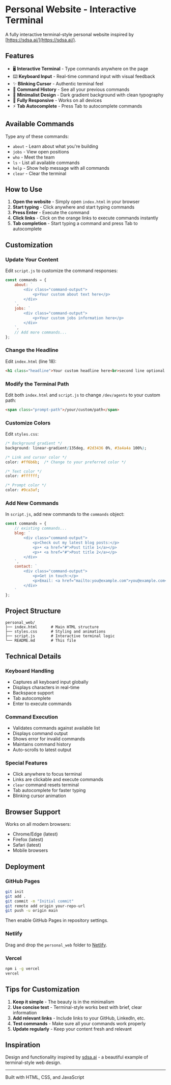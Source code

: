 # Personal Website - Interactive Terminal

A fully interactive terminal-style personal website inspired by [https://sdsa.ai/](https://sdsa.ai/).

## Features

- 🖥️ **Interactive Terminal** - Type commands anywhere on the page
- ⌨️ **Keyboard Input** - Real-time command input with visual feedback
- ✨ **Blinking Cursor** - Authentic terminal feel
- 📝 **Command History** - See all your previous commands
- 🎨 **Minimalist Design** - Dark gradient background with clean typography
- 📱 **Fully Responsive** - Works on all devices
- ⚡ **Tab Autocomplete** - Press Tab to autocomplete commands

## Available Commands

Type any of these commands:

- `about` - Learn about what you're building
- `jobs` - View open positions
- `who` - Meet the team
- `ls` - List all available commands
- `help` - Show help message with all commands
- `clear` - Clear the terminal

## How to Use

1. **Open the website** - Simply open `index.html` in your browser
2. **Start typing** - Click anywhere and start typing commands
3. **Press Enter** - Execute the command
4. **Click links** - Click on the orange links to execute commands instantly
5. **Tab completion** - Start typing a command and press Tab to autocomplete

## Customization

### Update Your Content

Edit `script.js` to customize the command responses:

```javascript
const commands = {
    about: `
        <div class="command-output">
            <p>Your custom about text here</p>
        </div>
    `,
    jobs: `
        <div class="command-output">
            <p>Your custom jobs information here</p>
        </div>
    `,
    // Add more commands...
};
```

### Change the Headline

Edit `index.html` (line 18):

```html
<h1 class="headline">Your custom headline here<br>second line optional.</h1>
```

### Modify the Terminal Path

Edit both `index.html` and `script.js` to change `/dev/agents` to your custom path:

```html
<span class="prompt-path">/your/custom/path</span>
```

### Customize Colors

Edit `styles.css`:

```css
/* Background gradient */
background: linear-gradient(135deg, #2d3436 0%, #3a4a4a 100%);

/* Link and cursor color */
color: #ff6b6b;  /* Change to your preferred color */

/* Text color */
color: #ffffff;

/* Prompt color */
color: #9ca3af;
```

### Add New Commands

In `script.js`, add new commands to the `commands` object:

```javascript
const commands = {
    // existing commands...
    blog: `
        <div class="command-output">
            <p>Check out my latest blog posts:</p>
            <p>• <a href="#">Post title 1</a></p>
            <p>• <a href="#">Post title 2</a></p>
        </div>
    `,
    contact: `
        <div class="command-output">
            <p>Get in touch:</p>
            <p>Email: <a href="mailto:you@example.com">you@example.com</a></p>
        </div>
    `
};
```

## Project Structure

```
personal_web/
├── index.html      # Main HTML structure
├── styles.css      # Styling and animations
├── script.js       # Interactive terminal logic
└── README.md       # This file
```

## Technical Details

### Keyboard Handling
- Captures all keyboard input globally
- Displays characters in real-time
- Backspace support
- Tab autocomplete
- Enter to execute commands

### Command Execution
- Validates commands against available list
- Displays command output
- Shows error for invalid commands
- Maintains command history
- Auto-scrolls to latest output

### Special Features
- Click anywhere to focus terminal
- Links are clickable and execute commands
- `clear` command resets terminal
- Tab autocomplete for faster typing
- Blinking cursor animation

## Browser Support

Works on all modern browsers:
- Chrome/Edge (latest)
- Firefox (latest)
- Safari (latest)
- Mobile browsers

## Deployment

### GitHub Pages
```bash
git init
git add .
git commit -m "Initial commit"
git remote add origin your-repo-url
git push -u origin main
```

Then enable GitHub Pages in repository settings.

### Netlify
Drag and drop the `personal_web` folder to [Netlify](https://app.netlify.com/drop).

### Vercel
```bash
npm i -g vercel
vercel
```

## Tips for Customization

1. **Keep it simple** - The beauty is in the minimalism
2. **Use concise text** - Terminal-style works best with brief, clear information
3. **Add relevant links** - Include links to your GitHub, LinkedIn, etc.
4. **Test commands** - Make sure all your commands work properly
5. **Update regularly** - Keep your content fresh and relevant

## Inspiration

Design and functionality inspired by [sdsa.ai](https://sdsa.ai/) - a beautiful example of terminal-style web design.

---

Built with HTML, CSS, and JavaScript
